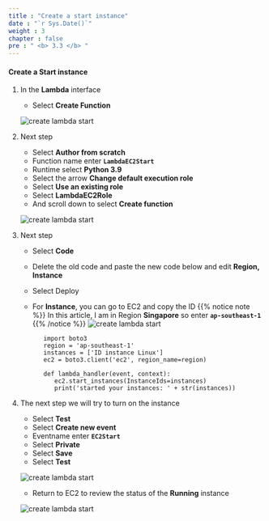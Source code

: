 ```yaml
---
title : "Create a start instance"
date : "`r Sys.Date()`"
weight : 3
chapter : false
pre : " <b> 3.3 </b> "
---
```


#### Create a Start instance

1. In the **Lambda** interface

   - Select **Create Function**
  
   ![create lambda start](/aws-fcj-workshop01/images/4-CreateLambda/2LambdaStart/0011.png?width=90pc)

2. Next step

   - Select **Author from scratch**
   - Function name enter **```LambdaEC2Start```**
   - Runtime select **Python 3.9**
   - Select the arrow **Change default execution role**
   - Select **Use an existing role**
   - Select **LambdaEC2Role**
   - And scroll down to select **Create function**

   ![create lambda start](/aws-fcj-workshop01/images/4-CreateLambda/2LambdaStart/0012.png?width=90pc)


3. Next step

   - Select **Code**
   - Delete the old code and paste the new code below and edit **Region, Instance**
   - Select Deploy
   - For **Instance**, you can go to EC2 and copy the ID
    {{% notice note %}}
   In this article, I am in Region **Singapore** so enter **```ap-southeast-1```**
    {{% /notice %}}
   ![create lambda start](/aws-fcj-workshop01/images/4-CreateLambda/2LambdaStart/0013.png?width=90pc)


            import boto3
            region = 'ap-southeast-1'
            instances = ['ID instance Linux']
            ec2 = boto3.client('ec2', region_name=region)

            def lambda_handler(event, context):
               ec2.start_instances(InstanceIds=instances)
               print('started your instances: ' + str(instances))
         

4. The next step we will try to turn on the instance

   - Select **Test**
   - Select **Create new event**
   - Eventname enter **```EC2Start```**
   - Select **Private**
   - Select **Save**
   - Select **Test**

   ![create lambda start](/aws-fcj-workshop01/images/4-CreateLambda/2LambdaStart/0014.png?width=90pc)


   - Return to EC2 to review the status of the **Running** instance

   ![create lambda start](/aws-fcj-workshop01/images/4-CreateLambda/2LambdaStart/0015.png?width=90pc)